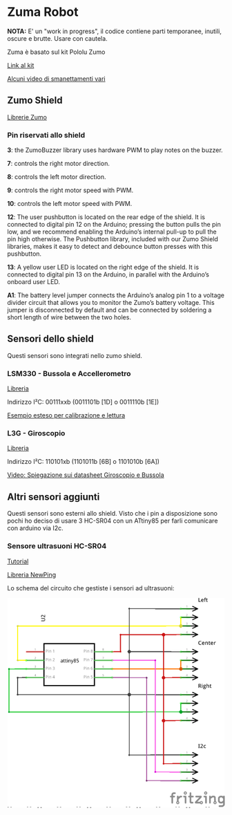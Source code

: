 # Zuma Robot

**NOTA:** E' un "work in progress", il codice contiene parti temporanee, inutili, oscure e brutte. Usare con cautela.

Zuma è basato sul kit Pololu Zumo

[Link al kit](https://www.pololu.com/product/2509)

[Alcuni video di smanettamenti vari](https://www.youtube.com/playlist?list=PLJIxBVzDzd1Iara72QcWV6yH5hbcxgozS)

## Zumo Shield

[Librerie Zumo](https://github.com/pololu/zumo-shield)

### Pin riservati allo shield

**3**: the ZumoBuzzer library uses hardware PWM to play notes on the buzzer.

**7**: controls the right motor direction.

**8**: controls the left motor direction.

**9**: controls the right motor speed with PWM.

**10**: controls the left motor speed with PWM.

**12**: The user pushbutton is located on the rear edge of the shield. It is connected to digital pin 12 on the Arduino; pressing the button pulls the pin low, and we recommend enabling the Arduino’s internal pull-up to pull the pin high otherwise. The Pushbutton library, included with our Zumo Shield libraries, makes it easy to detect and debounce button presses with this pushbutton.

**13**: A yellow user LED is located on the right edge of the shield. It is connected to digital pin 13 on the Arduino, in parallel with the Arduino’s onboard user LED.

**A1**: The battery level jumper connects the Arduino’s analog pin 1 to a voltage divider circuit that allows you to monitor the Zumo’s battery voltage. This jumper is disconnected by default and can be connected by soldering a short length of wire between the two holes.

## Sensori dello shield

Questi sensori sono integrati nello zumo shield.

### LSM330 - Bussola e Accellerometro

[Libreria](https://github.com/pololu/lsm303-arduino)

Indirizzo I²C: 00111xxb (0011101b [1D] o 0011110b [1E])

[Esempio esteso per calibrazione e lettura](https://github.com/pololu/zumo-shield/blob/master/ZumoExamples/examples/Compass/Compass.ino)

### L3G - Giroscopio

[Libreria](https://github.com/pololu/l3g-arduino)

Indirizzo I²C: 110101xb (1101011b [6B] o 1101010b [6A])

[Video: Spiegazione sui datasheet Giroscopio e Bussola](https://www.youtube.com/watch?v=anMzEbbbrp8&list=PLUMWjy5jgHK30fkGrufluENJqZmLZkmqI)

## Altri sensori aggiunti

Questi sensori sono esterni allo shield.
Visto che i pin a disposizione sono pochi ho deciso di usare 3 HC-SR04 con un ATtiny85 per farli comunicare con arduino via I2c.

### Sensore ultrasuoni HC-SR04

[Tutorial](http://www.giuseppecaccavale.it/arduino/sensore-ad-ultrasuoni-hc-sr04-arduino/)

[Libreria NewPing](https://bitbucket.org/teckel12/arduino-new-ping/wiki/Home)

Lo schema del circuito che gestiste i sensori ad ultrasuoni:

![HC-SR04 I2C](docs/HC-SR04_i2c.png)
